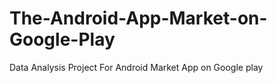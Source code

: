 # The-Android-App-Market-on-Google-Play
Data Analysis Project For Android Market App on Google play
